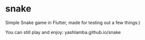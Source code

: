 # snake

Simple Snake game in Flutter, made for testing out a few things:)

You can still play and enjoy: yashlamba.github.io/snake
